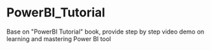 # PowerBI_Tutorial
Base on "PowerBI Tutorial" book, provide step by step video demo on learning and mastering Power BI tool
